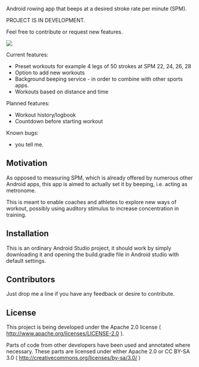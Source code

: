 Android rowing app that beeps at a desired stroke rate per minute (SPM).

PROJECT IS IN DEVELOPMENT.

Feel free to contribute or request new features.

![](https://i.imgur.com/3MQ42eM.gif)

Current features:
- Preset workouts for example 4 legs of 50 strokes at SPM 22, 24, 26, 28
- Option to add new workouts
- Background beeping service  - in order to combine with other sports apps.
- Workouts based on distance and time


Planned features:
- Workout history/logbook
- Countdown before starting workout


Known bugs:
- you tell me.


## Motivation

As opposed to measuring SPM, which is already offered by numerous other Android apps, this app is aimed to actually set it by beeping, i.e. acting as metronome.

This is meant to enable coaches and athletes to explore new ways of workout, possibly using auditory stimulus to increase concentration in training.

## Installation

This is an ordinary Android Studio project, it should work by simply downloading it and opening the build.gradle file in Android studio with default settings.

## Contributors

Just drop me a line if you have any feedback or desire to contribute.

## License

This project is being developed under the Apache 2.0 license ( http://www.apache.org/licenses/LICENSE-2.0 ).

Parts of code from other developers have been used and annotated where necessary. These parts are licensed under either Apache 2.0 or CC BY-SA 3.0 ( http://creativecommons.org/licenses/by-sa/3.0/ )